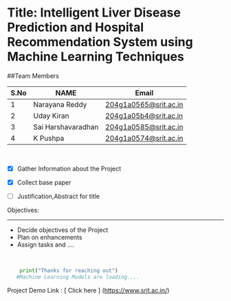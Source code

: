 # Title: Intelligent Liver Disease Prediction and Hospital Recommendation System using Machine Learning Techniques

##Team Members

S.No|NAME|Email
 --| -------- | -------------- |
1| Narayana Reddy  | 204g1a0565@srit.ac.in
2|Uday Kiran| 204g1a05b4@srit.ac.in
3|Sai Harshavaradhan | 204g1a0585@srit.ac.in
4|K Pushpa | 204g1a0574@srit.ac.in

<br>

* [x] Gather Information about the Project 
* [x] Collect base paper
* [ ]  Justification,Abstract for title


Objectives:
<hr>

* Decide objectives of the Project
* Plan on enhancements 
* Assign tasks and ....

<br>

```python
  	print("Thanks for reaching out")
   #Machine Learning Models are loading....
```

Project Demo Link : [ Click here ] (https://www.srit.ac.in/)
